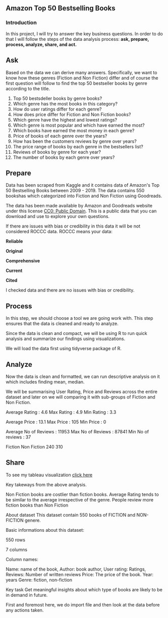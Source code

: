 
## Amazon Top 50 Bestselling Books

### Introduction

In this project, I will try to answer the key business questions. In order to do that I will follow the steps of the data analysis process: **ask, prepare, process, analyze, share, and act.**

## Ask

Based on the data we can derive many answers. Specifically, we want to know how these genres (Fiction and Non Fiction) differ and of course the first question will follow to find the top 50 bestseller books by genre according to the title.

1. Top 50 bestsdeller books by genre books?
2. Which genre has the most books in this category?
3. How do user ratings differ for each genre?
4. How does price differ for Fiction and Non Fiction books?
5. Which genre have the highest and lowest ratings?
6. Which genre is most popular and which have earned the most?
7. Which books have earned the most money in each genre?
8. Price of books of each genre over the years?
9. How has been the customers reviews by genre over years?
10. The price range of books by each genre in the bestsellers list?
11. Reviews of books by genre for each year?
12. The number of books by each genre over years?

## Prepare

Data has been scraped from Kaggle and it contains data of Amazon's Top 50 Bestselling Books between 2009 - 2019. The data contains 550 bookshas which categorized into Fiction and Non Fiction using Goodreads.  

The data has been made available by Amazon and Goodreads website under this license [CC0: Public Domain](https://creativecommons.org/publicdomain/zero/1.0/). This is a public data that you can download and use to explore your own questions.

If there are issues with bias or credibility in this data it will be not considered ROCCC data. ROCCC means your data:

**Reliable**

**Original**

**Comprehensive**

**Current**

**Cited**

I checked data and there are no issues with bias or credibility.

## Process

In this step, we should choose a tool we are going work with. This step ensures that the data is cleaned and ready to analyze.

Since the data is clean and compact, we will be using R to run quick analysis and summarize our findings using visualizations.

We will load the data first using tidyverse package of R.


## Analyze

Now the data is clean and formatted, we can run descriptive analysis on it which includes finding mean, median.

We will be summarising User Rating, Price and Reviews across the entire dataset and later on we will comparing it with sub-groups of Fiction and Non Fiction.


Average Rating : 4.6
Max Rating : 4.9
Min Rating : 3.3


Average Price : 13.1
Max Price : 105
Min Price : 0


Average No of Reviews : 11953
Max No of Reviews : 87841
Min No of reviews : 37


Fiction Non Fiction 
240         310 

## Share

To see my tableau visualization [click here](https://public.tableau.com/app/profile/somon4257/viz/Amazontop50bestsellingbooks/Story1)

Key takeways from the above analysis.

Non Fiction books are costlier than fiction books.
Average Rating tends to be similar to the average irrespective of the genre.
People review more fiction books than Non Fiction


About dataset
This dataset contain 550 books of FICTION and NON-FICTION genere.

Basic informations about this dataset:

550 rows

7 columns

Column names:

Name: name of the book,
Author: book author,
User rating: Ratings,
Reviews: Number of written reviews
Price: The price of the book.
Year: years
Genre: fiction, non-fiction

Key task
Get meaningful insights about which type of books are likely to be in demand in future.



First and foremost here, we do import file and then look at the data before any actions taken.








